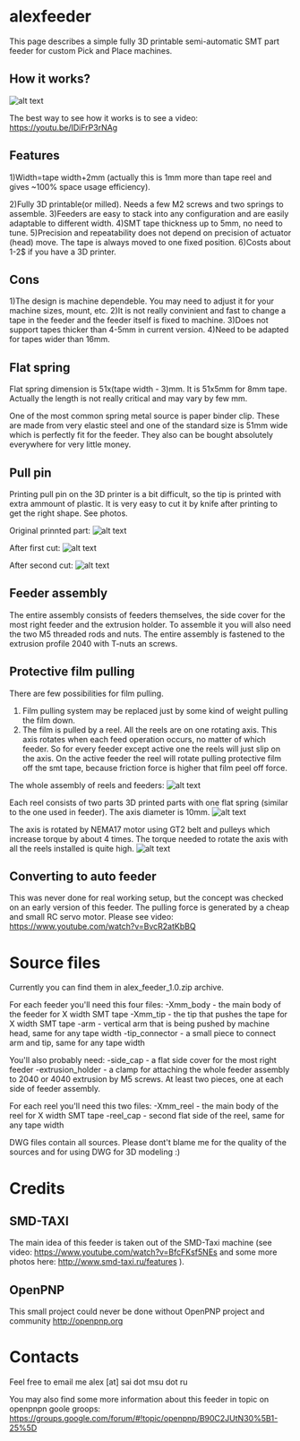 # alexfeeder
This page describes a simple fully 3D printable semi-automatic SMT part feeder for custom Pick and Place machines.

## How it works?

![alt text](https://raw.githubusercontent.com/alexavr2/alexfeeder/master/feeder.jpg "alexfeeder")

The best way to see how it works is to see a video: https://youtu.be/IDiFrP3rNAg

## Features

1)Width=tape width+2mm (actually this is 1mm more than tape reel and gives ~100% space usage efficiency).

2)Fully 3D printable(or milled). Needs a few M2 screws and two springs to assemble.
3)Feeders are easy to stack into any configuration and are easily adaptable to different width.
4)SMT tape thickness up to 5mm, no need to tune.
5)Precision and repeatability does not depend on precision of actuator (head) move. The tape is always moved to one fixed position.
6)Costs about 1-2$ if you have a 3D printer.

## Cons

1)The design is machine dependeble. You may need to adjust it for your machine sizes, mount, etc.
2)It is not really convinient and fast to change a tape in the feeder and the feeder itself is fixed to machine.
3)Does not support tapes thicker than 4-5mm in current version.
4)Need to be adapted for tapes wider than 16mm.

## Flat spring

Flat spring dimension is 51x(tape width - 3)mm. It is 51x5mm for 8mm tape. Actually the length is not really critical and may vary by few mm. 

One of the most common spring metal source is paper binder clip. These are made from very elastic steel and one of the standard size is 51mm wide which is perfectly fit for the feeder. They also can be bought absolutely everywhere for very little money.

## Pull pin

Printing pull pin on the 3D printer is a bit difficult, so the tip is printed with extra ammount of plastic. It is very easy to cut it by knife after printing to get the right shape. See photos.

Original prinnted part:
![alt text](https://raw.githubusercontent.com/alexavr2/alexfeeder/master/pull1.jpg "Pull pin")

After first cut:
![alt text](https://raw.githubusercontent.com/alexavr2/alexfeeder/master/pull2.jpg "Pull pin")

After second cut:
![alt text](https://raw.githubusercontent.com/alexavr2/alexfeeder/master/pull3.jpg "Pull pin")

## Feeder assembly

The entire assembly consists of feeders themselves, the side cover for the most right feeder and the extrusion holder. To assemble it you will also need the two M5 threaded rods and nuts. The entire assembly is fastened to the extrusion profile 2040 with T-nuts an screws.

## Protective film pulling

There are few possibilities for film pulling.

1) Film pulling system may be replaced just by some kind of weight pulling the film down.
2) The film is pulled by a reel. All the reels are on one rotating axis. This axis rotates when each feed operation occurs, no matter of which feeder. So for every feeder except active one the reels will just slip on the axis. On the active feeder the reel will rotate pulling protective film off the smt tape, because friction force is higher that film peel off force.

The whole assembly of reels and feeders:
![alt text](https://raw.githubusercontent.com/alexavr2/alexfeeder/master/reel1.jpg "Reels")

Each reel consists of two parts 3D printed parts with one flat spring (similar to the one used in feeder). The axis diameter is 10mm.
![alt text](https://raw.githubusercontent.com/alexavr2/alexfeeder/master/reel2.jpg "Reels")

The axis is rotated by NEMA17 motor using GT2 belt and pulleys which increase torque by about 4 times. The torque needed to rotate the axis with all the reels installed is quite high.
![alt text](https://raw.githubusercontent.com/alexavr2/alexfeeder/master/reel3.jpg "Reels")

## Converting to auto feeder

This was never done for real working setup, but the concept was checked on an early version of this feeder. The pulling force is generated by a cheap and small RC servo motor. Please see video:
https://www.youtube.com/watch?v=BvcR2atKbBQ

# Source files

Currently you can find them in alex_feeder_1.0.zip archive.

For each feeder you'll need this four files:
-Xmm_body - the main body of the feeder for X width SMT tape
-Xmm_tip - the tip that pushes the tape for X width SMT tape
-arm - vertical arm that is being pushed by machine head, same for any tape width
-tip_connector - a small piece to connect arm and tip, same for any tape width

You'll also probably need:
-side_cap - a flat side cover for the most right feeder
-extrusion_holder - a clamp for attaching the whole feeder assembly to 2040 or 4040 extrusion by M5 screws. At least two pieces, one at each side of feeder assembly.

For each reel you'll need this two files:
-Xmm_reel - the main body of the reel for X width SMT tape
-reel_cap - second flat side of the reel, same for any tape width

DWG files contain all sources. Please dont't blame me for the quality of the sources and for using DWG for 3D modeling :)

# Credits

## SMD-TAXI
The main idea of this feeder is taken out of the SMD-Taxi machine (see video: https://www.youtube.com/watch?v=BfcFKsf5NEs and some more photos here: http://www.smd-taxi.ru/features ).

## OpenPNP

This small project could never be done without OpenPNP project and community
http://openpnp.org

# Contacts

Feel free to email me alex [at] sai dot msu dot ru

You may also find some more information about this feeder in topic on openpnpn goole groops:
https://groups.google.com/forum/#!topic/openpnp/B90C2JUtN30%5B1-25%5D


